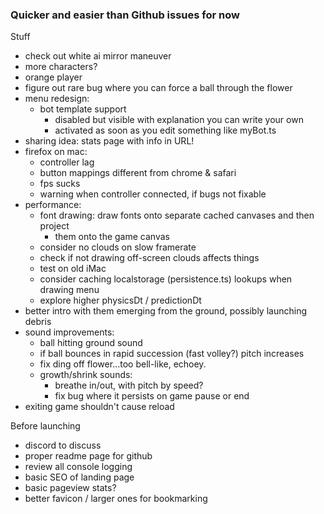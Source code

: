 ### Quicker and easier than Github issues for now

Stuff

- check out white ai mirror maneuver
- more characters?
- orange player
- figure out rare bug where you can force a ball through the flower
- menu redesign:
  - bot template support
    - disabled but visible with explanation you can write your own
    - activated as soon as you edit something like myBot.ts
- sharing idea: stats page with info in URL!
- firefox on mac:
  - controller lag
  - button mappings different from chrome & safari
  - fps sucks
  - warning when controller connected, if bugs not fixable
- performance:
  - font drawing: draw fonts onto separate cached canvases and then project
    - them onto the game canvas
  - consider no clouds on slow framerate
  - check if not drawing off-screen clouds affects things
  - test on old iMac
  - consider caching localstorage (persistence.ts) lookups when drawing menu
  - explore higher physicsDt / predictionDt
- better intro with them emerging from the ground, possibly launching debris
- sound improvements:
  - ball hitting ground sound
  - if ball bounces in rapid succession (fast volley?) pitch increases
  - fix ding off flower...too bell-like, echoey.
  - growth/shrink sounds:
    - breathe in/out, with pitch by speed?
    - fix bug where it persists on game pause or end
- exiting game shouldn't cause reload

Before launching

- discord to discuss
- proper readme page for github
- review all console logging
- basic SEO of landing page
- basic pageview stats?
- better favicon / larger ones for bookmarking
